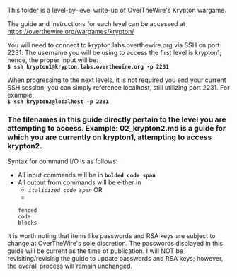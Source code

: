 This folder is a level-by-level write-up of OverTheWire's Krypton wargame.

The guide and instructions for each level can be accessed at https://overthewire.org/wargames/krypton/

You will need to connect to krypton.labs.overthewire.org via SSH on port 2231. The username you will be using to access the first level is krypton1; hence, the proper input will be:  
**`$ ssh krypton1@krypton.labs.overthewire.org -p 2231`**

When progressing to the next levels, it is not required you end your current SSH session; you can simply reference localhost, still utilizing port 2231. For example:  
**`$ ssh krypton2@localhost -p 2231`**

### The filenames in this guide directly pertain to the level you are attempting to access. Example: 02_krypton2.md is a guide for which you are currently on krypton1, attempting to access krypton2.

Syntax for command I/O is as follows:

* All input commands will be in **`bolded code span`**  
* All output from commands will be either in
  * *`italicized code span`* OR
  * 
  ``` 
  fenced
  code 
  blocks 
  ```

It is worth noting that items like passwords and RSA keys are subject to change at OverTheWire's sole discretion. The passwords displayed in this guide will be current as the time of publication. I will NOT be revisiting/revising the guide to update passwords and RSA keys; however, the overall process will remain unchanged.
